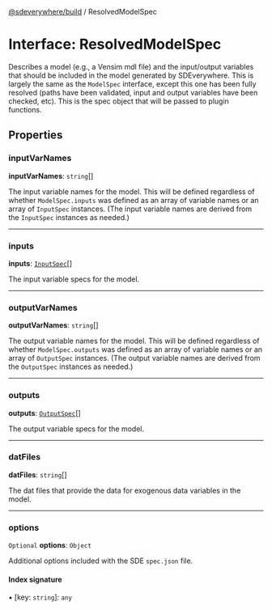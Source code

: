 [@sdeverywhere/build](../index.md) / ResolvedModelSpec

# Interface: ResolvedModelSpec

Describes a model (e.g., a Vensim mdl file) and the input/output variables
that should be included in the model generated by SDEverywhere.  This is
largely the same as the `ModelSpec` interface, except this one has been
fully resolved (paths have been validated, input and output variables have
been checked, etc).  This is the spec object that will be passed to plugin
functions.

## Properties

### inputVarNames

 **inputVarNames**: `string`[]

The input variable names for the model.  This will be defined regardless
of whether `ModelSpec.inputs` was defined as an array of variable names
or an array of `InputSpec` instances.  (The input variable names are
derived from the `InputSpec` instances as needed.)

___

### inputs

 **inputs**: [`InputSpec`](InputSpec.md)[]

The input variable specs for the model.

___

### outputVarNames

 **outputVarNames**: `string`[]

The output variable names for the model.  This will be defined regardless
of whether `ModelSpec.outputs` was defined as an array of variable names
or an array of `OutputSpec` instances.  (The output variable names are
derived from the `OutputSpec` instances as needed.)

___

### outputs

 **outputs**: [`OutputSpec`](OutputSpec.md)[]

The output variable specs for the model.

___

### datFiles

 **datFiles**: `string`[]

The dat files that provide the data for exogenous data variables in the
model.

___

### options

 `Optional` **options**: `Object`

Additional options included with the SDE `spec.json` file.

#### Index signature

▪ [key: `string`]: `any`
